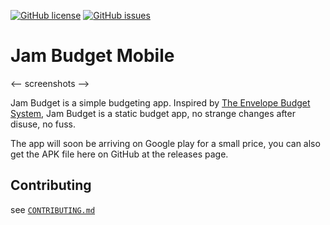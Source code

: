 [![GitHub license](https://img.shields.io/github/license/lil5/jam-budget-mobile.svg?style=flat-square)](https://github.com/lil5/jam-budget-mobile/blob/develop/LICENSE) [![GitHub issues](https://img.shields.io/github/issues/lil5/jam-budget-mobile.svg?style=flat-square)](https://github.com/lil5/jam-budget-mobile/issues)

# Jam Budget Mobile


<-- screenshots -->

Jam Budget is a simple budgeting app. Inspired by [The Envelope Budget System](https://www.wikihow.com/Do-Envelope-Budgeting), Jam Budget is a static budget app, no strange changes after disuse, no fuss.

The app will soon be arriving on Google play for a small price, you can also get the APK file here on GitHub at the releases page.

## Contributing

see [`CONTRIBUTING.md`](https://github.com/lil5/jam-budget-mobile/blob/develop/docs/CONTRIBUTING.md)
